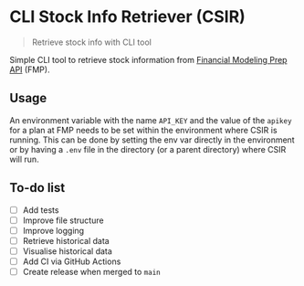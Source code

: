 # CLI Stock Info Retriever (CSIR)

> Retrieve stock info with CLI tool

Simple CLI tool to retrieve stock information from
[Financial Modeling Prep API](https://site.financialmodelingprep.com/developer)
(FMP).

## Usage

An environment variable with the name `API_KEY` and the value of the `apikey`
for a plan at FMP needs to be set within the environment where
CSIR is running. This can be done by setting the env var directly in the
environment or by having a `.env` file in the directory (or a parent directory)
where CSIR will run.

## To-do list

- [ ] Add tests
- [ ] Improve file structure
- [ ] Improve logging
- [ ] Retrieve historical data
- [ ] Visualise historical data
- [ ] Add CI via GitHub Actions
- [ ] Create release when merged to `main`
